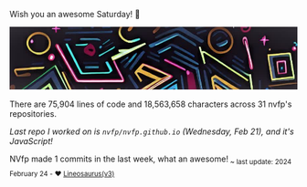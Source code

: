 Wish you an awesome Saturday! 🌼

![banner](./assets/banner.jpg)

There are 75,904 lines of code and 18,563,658 characters across 31 nvfp's repositories.

*Last repo I worked on is `nvfp/nvfp.github.io` (Wednesday, Feb 21), and it's JavaScript!*

NVfp made 1 commits in the last week, what an awesome!<sub> ~ last update: 2024 February 24 - ❤️ [Lineosaurus(v3)](https://github.com/Lineosaurus/Lineosaurus)</sub>